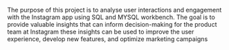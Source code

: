 The purpose of this project is to analyse user interactions and engagement with the 
Instagram app using SQL and MYSQL workbench. The goal is to provide valuable insights 
that can inform decision-making for the product team at Instagram these insights can be 
used to improve the user experience, develop new features, and optimize marketing 
campaigns
